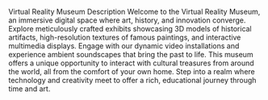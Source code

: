 Virtual Reality Museum Description
Welcome to the Virtual Reality Museum, an immersive digital space where art, history, and innovation converge. Explore meticulously crafted exhibits showcasing 3D models of historical artifacts, high-resolution textures of famous paintings, and interactive multimedia displays. Engage with our dynamic video installations and experience ambient soundscapes that bring the past to life. This museum offers a unique opportunity to interact with cultural treasures from around the world, all from the comfort of your own home. Step into a realm where technology and creativity meet to offer a rich, educational journey through time and art.
